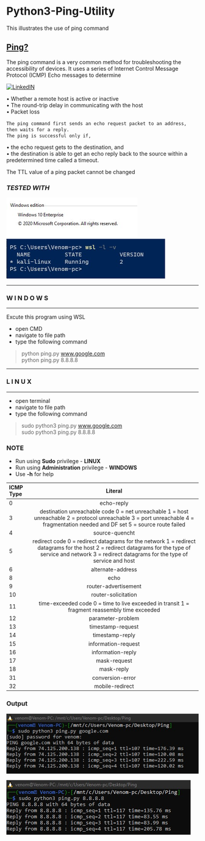 # Python3-Ping-Utility 
   This illustrates the use of ping command 

## [Ping?](https://www.cisco.com/c/en/us/support/docs/ios-nx-os-software/ios-software-releases-121-mainline/12778-ping-traceroute.html)
   The ping command is a very common method for troubleshooting the accessibility of devices. It uses a series of Internet Control Message Protocol (ICMP) Echo messages to determine

[![LinkedIN](https://img.shields.io/badge/LinkedIn-0077B5?style=for-the-badge&logo=linkedin&logoColor=white)](https://www.linkedin.com/in/jadhusan24/)

• Whether a remote host is active or inactive <br/>
• The round-trip delay in communicating with the host  <br/>
• Packet loss   <br/>

    The ping command first sends an echo request packet to an address, then waits for a reply. 
    The ping is successful only if,
• the echo request gets to the destination, and <br/>
• the destination is able to get an echo reply back to the source within a predetermined time called a timeout. <br/>

The TTL value of a ping packet cannot be changed <br/>


### _TESTED WITH_
![WinVer](./Screenshots/1.JPG) ![WinVer](./Screenshots/2.JPG)

-----------------------------------
###       W I N D O W S
-----------------------------------
Excute this program using WSL
- open CMD
- navigate to  file path
- type the following command
>python ping.py www.google.com  <br/>
>python ping.py 8.8.8.8 <br/>
-----------------------------------
###         L I N U X
-----------------------------------
- open terminal
- navigate to file path
- type the following command
>sudo python3 ping.py www.google.com  <br/>
>sudo python3 ping.py 8.8.8.8 <br/>

### NOTE
- Run using **Sudo** privilege              - **LINUX**
- Run using **Administration** privilege        - **WINDOWS**
- Use **-h** for help

| ICMP Type     | Literal                                                          |
| :------------ |:---------------------------------------------------------------: | 
| 0             | echo-reply                                                       |
| 3             | destination unreachable code 0 = net unreachable 1 = host unreachable 2 = protocol unreachable 3 = port unreachable 4 = fragmentation needed and DF set 5 = source route failed                                                                |
| 4             | source-quencht                                                   |
| 5             | redirect code 0 = redirect datagrams for the network 1 = redirect datagrams for the host 2 = redirect datagrams for the type of service and network 3 = redirect datagrams for the type of service and host                                |
| 6             | alternate-address                                                |
| 8             | echo                                                             |
| 9             | router-advertisement                                             |
| 10            | router-solicitation                                              |
| 11            | time-exceeded code 0 = time to live exceeded in transit 1 = fragment reassembly time exceeded   |
| 12            | parameter-problem                                                |
| 13            | timestamp-request                                                |
| 14            | timestamp-reply                                                  |
| 15            | information-request                                              |
| 16            | information-reply                                                |
| 17            | mask-request                                                     |
| 18            | mask-reply                                                       |
| 31            | conversion-error                                                 |
| 32            | mobile-redirect                                                  |

### Output

![result](./Screenshots/result1.JPG)

![result](./Screenshots/result2.JPG)

